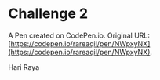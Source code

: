# Challenge 2

A Pen created on CodePen.io. Original URL: [https://codepen.io/rareaqil/pen/NWpxyNX](https://codepen.io/rareaqil/pen/NWpxyNX).

Hari Raya
